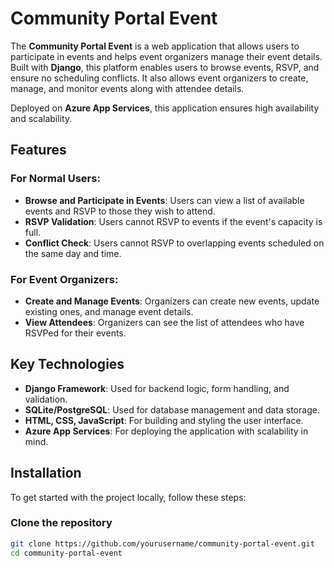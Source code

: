 # Community Portal Event

The **Community Portal Event** is a web application that allows users to participate in events and helps event organizers manage their event details. Built with **Django**, this platform enables users to browse events, RSVP, and ensure no scheduling conflicts. It also allows event organizers to create, manage, and monitor events along with attendee details.

Deployed on **Azure App Services**, this application ensures high availability and scalability.

## Features

### For **Normal Users**:
- **Browse and Participate in Events**: Users can view a list of available events and RSVP to those they wish to attend.
- **RSVP Validation**: Users cannot RSVP to events if the event's capacity is full.
- **Conflict Check**: Users cannot RSVP to overlapping events scheduled on the same day and time.

### For **Event Organizers**:
- **Create and Manage Events**: Organizers can create new events, update existing ones, and manage event details.
- **View Attendees**: Organizers can see the list of attendees who have RSVPed for their events.

## Key Technologies

- **Django Framework**: Used for backend logic, form handling, and validation.
- **SQLite/PostgreSQL**: Used for database management and data storage.
- **HTML, CSS, JavaScript**: For building and styling the user interface.
- **Azure App Services**: For deploying the application with scalability in mind.

## Installation

To get started with the project locally, follow these steps:

### Clone the repository
```bash
git clone https://github.com/yourusername/community-portal-event.git
cd community-portal-event
